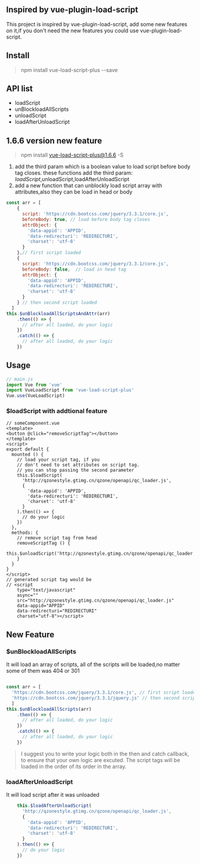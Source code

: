 ## Inspired by vue-plugin-load-script
This project is inspired by vue-plugin-load-script, add some new features on it,if you don't need the new features you could use vue-plugin-load-script.
## Install
> npm install vue-load-script-plus --save

## API list

- loadScript
- unBlockloadAllScripts
- unloadScript
- loadAfterUnloadScript

## 1.6.6 version new feature 
> npm install vue-load-script-plus@1.6.6 -S

1. add the third param which is a boolean value to load script before body tag closes.
these functions add the third param: $loadScript,$unloadScript,loadAfterUnloadScript
2. add a new function that can unblockly load script array with attributes,also they can be load in head or body
```javascript 1.8
const arr = [
    {
      script: 'https://cdn.bootcss.com/jquery/3.3.1/core.js',
      beforeBody: true, // load before body tag closes
      attrObject: {
        'data-appid': 'APPID',
        'data-redirecturi': 'REDIRECTURI',
        'charset': 'utf-8'
      } 
    },// first script loaded
    {
      script: 'https://cdn.bootcss.com/jquery/3.3.1/core.js',
      beforeBody: false,  // load in head tag
      attrObject: {
        'data-appid': 'APPID',
        'data-redirecturi': 'REDIRECTURI',
        'charset': 'utf-8'
      } 
    } // then second script loaded
  ]
this.$unBlockloadAllScriptsAndAttr(arr)
    .then(() => {
      // after all loaded, do your logic  
    })
    .catch(() => {
      // after all loaded, do your logic
    })
```

## Usage
```javascript 1.6
// main.js
import Vue from 'vue'
import VueLoadScript from 'vue-load-script-plus'
Vue.use(VueLoadScript)
```
### $loadScript with addtional feature
```vue
// someComponent.vue
<template>
<button @click="removeScriptTag"></button>
</template>
<script>
export default {
  mounted () {
    // load your script tag, if you 
    // don't need to set attributes on script tag.
    // you can stop passing the second parameter
    this.$loadScript(
      'http://qzonestyle.gtimg.cn/qzone/openapi/qc_loader.js',
      {
        'data-appid': 'APPID',
        'data-redirecturi': 'REDIRECTURI',
        'charset': 'utf-8'
      }
    ).then(() => {
      // do your logic
    })
  },
  methods: {
    // remove script tag from head
    removeScriptTag () {
      this.$unloadScript('http://qzonestyle.gtimg.cn/qzone/openapi/qc_loader.js')
    }
  }
}
</script>
// generated script tag would be
// <script 
    type="text/javascript"
    async="" 
    src="http://qzonestyle.gtimg.cn/qzone/openapi/qc_loader.js" 
    data-appid="APPID" 
    data-redirecturi="REDIRECTURI" 
    charset="utf-8"></script>
```
## New Feature
### $unBlockloadAllScripts
It will load an array of scripts, all of the scripts will be loaded,no matter some of them was 404 or 301 
```javascript 1.6

const arr = [
  'https://cdn.bootcss.com/jquery/3.3.1/core.js', // first script loaded
  'https://cdn.bootcss.com/jquery/3.3.1/jquery.js' // then second script loaded
  ]
this.$unBlockloadAllScripts(arr)
    .then(() => {
      // after all loaded, do your logic  
    })
    .catch(() => {
      // after all loaded, do your logic
    })
```
> I suggest you to write your logic both in the then and catch callback, to ensure that your own logic are excuted. 
The script tags will be loaded in the order of its order in the array.

### loadAfterUnloadScript
It will load script after it was unloaded

``` javascript 1.6
    this.$loadAfterUnloadScript(
      'http://qzonestyle.gtimg.cn/qzone/openapi/qc_loader.js',
      {
        'data-appid': 'APPID',
        'data-redirecturi': 'REDIRECTURI',
        'charset': 'utf-8'
      }
    ).then(() => {
      // do your logic
    })
```
